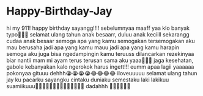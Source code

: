 # Happy-Birthday-Jay
hi my 911!
happy birthday sayangg!!!!
sebelumnyaa maaff yaa klo banyak typo🤭😙😙
selamat ulang tahun anak besaarr, duluu anak keciill sekarangg cudaa anak besaar
semoga apa yang kamu semogakan tersemogakan
aku mau berusaha jadi apa yang kamu mauu
jadi apa yang kamu harapin
semoga aku juga bisa ngedampingin kamu teruuss
dilancarkan rezekinyaa biar nantii mam mi ayam terus terusan sama aku yaaa🥰🥰🥰
jaga kesehatan, gabole kebanyakan kalo ngerokok harus ingett!!!
eumm apaa lagii yaaaaaa
pokonyaa gituuu dehhh😭😭😭😭😂😂😂😂
iloveuuuuu
selamat ulang tahun jay ku pacarku sayangku cintaku duniaku semestaku laki lakikuu suamiikuuu🫶🏻🫶🏻🫶🏻🫶🏻🫶🏻🫶🏻🫶🏻
dadahhh
🥰🥰🩷🩷🩷🩷
